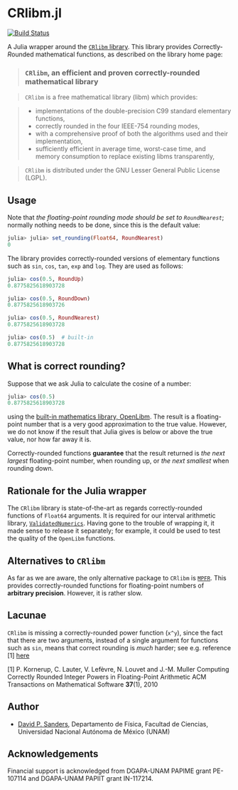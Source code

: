 # CRlibm.jl

[![Build Status](https://travis-ci.org/dpsanders/CRlibm.jl.svg?branch=master)](https://travis-ci.org/dpsanders/CRlibm.jl)

A Julia wrapper around the [`CRlibm` library](http://lipforge.ens-lyon.fr/www/crlibm/). This library provides *C*orrectly-*R*ounded mathematical functions, as described on the
library home page:


> ### `CRlibm`, an efficient and proven correctly-rounded mathematical library

> `CRlibm` is a free mathematical library (libm) which provides:

> - implementations of the double-precision C99 standard elementary functions,
> - correctly rounded in the four IEEE-754 rounding modes,
> - with a comprehensive proof of both the algorithms used and their implementation,
> - sufficiently efficient in average time, worst-case time, and memory consumption to replace existing libms transparently,

> `CRlibm` is distributed under the GNU Lesser General Public License (LGPL).

## Usage

Note that *the floating-point rounding mode should be set to `RoundNearest`*; normally nothing needs to be done,
since this is the default value:

```julia
julia> julia> set_rounding(Float64, RoundNearest)
0
```

The library provides correctly-rounded versions of elementary functions such as
`sin`, `cos`, `tan`, `exp` and `log`. They are used as follows:


```julia
julia> cos(0.5, RoundUp)
0.8775825618903728

julia> cos(0.5, RoundDown)
0.8775825618903726

julia> cos(0.5, RoundNearest)
0.8775825618903728

julia> cos(0.5)  # built-in
0.8775825618903728
```

## What is correct rounding?
Suppose that we ask Julia to calculate the cosine of a number:
```julia
julia> cos(0.5)
0.8775825618903728
```
using the [built-in mathematics library, OpenLibm](https://github.com/JuliaLang/openlibm).
The result is a floating-point number that is a very good approximation to the
true value. However, we do not know if the result that Julia gives is below or
above the true value, nor how far away it is.

Correctly-rounded functions **guarantee** that the result returned is *the next
largest* floating-point number, when rounding up, or *the next smallest* when
rounding down.

## Rationale for the Julia wrapper

The `CRlibm` library is state-of-the-art as regards correctly-rounded
functions of `Float64` arguments. It is required for our interval arithmetic library,
[`ValidatedNumerics`](https://github.com/dpsanders/ValidatedNumerics.jl).
Having gone to the trouble of wrapping it, it made sense to release it separately;
for example, it could be used to test the quality of the `OpenLibm` functions.

## Alternatives to `CRlibm`

As far as we are aware, the only alternative package to `CRlibm` is [`MPFR`](http://www.mpfr.org/). This provides correctly-rounded functions for
floating-point numbers of **arbitrary precision**. However, it is rather slow.

## Lacunae

`CRlibm` is missing a correctly-rounded power function (`x^y`), since the fact
that there are two arguments, instead of a single argument for functions such
as `sin`, means that correct rounding is *much* harder; see e.g. reference [1]  [here](http://perso.ens-lyon.fr/jean-michel.muller/p1-Kornerup.pdf)

[1] P. Kornerup, C. Lauter, V. Lefèvre, N. Louvet and J.-M. Muller
Computing Correctly Rounded Integer Powers in Floating-Point Arithmetic
ACM Transactions on Mathematical Software **37**(1), 2010

## Author
- [David P. Sanders](http://sistemas.fciencias.unam.mx/~dsanders),
Departamento de Física, Facultad de Ciencias, Universidad Nacional Autónoma de México (UNAM)

## Acknowledgements ##
Financial support is acknowledged from DGAPA-UNAM PAPIME grant PE-107114 and DGAPA-UNAM PAPIIT grant IN-117214. 

